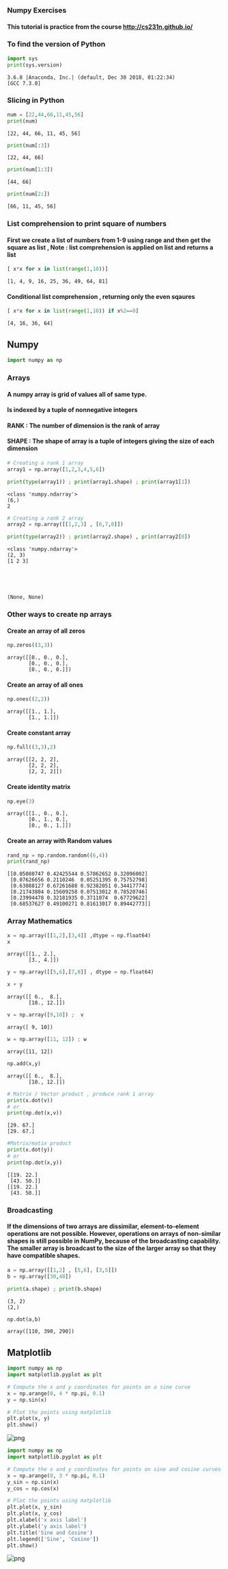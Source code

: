 ### Numpy Exercises

#### This tutorial is practice from the course http://cs231n.github.io/

###  To find the version of Python


```python
import sys
print(sys.version)
```

    3.6.8 |Anaconda, Inc.| (default, Dec 30 2018, 01:22:34) 
    [GCC 7.3.0]


###  Slicing in Python


```python
num = [22,44,66,11,45,56]
print(num)
```

    [22, 44, 66, 11, 45, 56]



```python
print(num[:3])
```

    [22, 44, 66]



```python
print(num[1:3])
```

    [44, 66]



```python
print(num[2:])
```

    [66, 11, 45, 56]


### List comprehension to print square of numbers

####  First we create a list of numbers from 1-9 using range and then get the square as list , Note : list comprehension is applied on list and returns a list 


```python
[ x*x for x in list(range(1,10))]
```




    [1, 4, 9, 16, 25, 36, 49, 64, 81]



####  Conditional list comprehension , returning only the even sqaures


```python
[ x*x for x in list(range(1,10)) if x%2==0]
```




    [4, 16, 36, 64]



## Numpy


```python
import numpy as np
```

### Arrays

#### A numpy array  is grid of values all of same type.
#### Is indexed by a tuple of nonnegative integers
#### RANK : The number of dimension is the rank of array
#### SHAPE : The shape of array is a tuple of integers giving the size of each dimension


```python
# Creating a rank 1 array
array1 = np.array([1,2,3,4,5,6])
```


```python
print(type(array1)) ; print(array1.shape) ; print(array1[1])
```

    <class 'numpy.ndarray'>
    (6,)
    2



```python
# Creating a rank 2 array 
array2 = np.array([[1,2,3] , [6,7,8]])
```


```python
print(type(array2)) ; print(array2.shape) , print(array2[0])
```

    <class 'numpy.ndarray'>
    (2, 3)
    [1 2 3]





    (None, None)



### Other ways to create np arrays

####  Create an array of all zeros


```python
np.zeros((3,3))
```




    array([[0., 0., 0.],
           [0., 0., 0.],
           [0., 0., 0.]])



#### Create an array of all ones


```python
np.ones((2,2))
```




    array([[1., 1.],
           [1., 1.]])



#### Create constant array


```python
np.full((3,3),2)
```




    array([[2, 2, 2],
           [2, 2, 2],
           [2, 2, 2]])



#### Create identity matrix


```python
np.eye(3)
```




    array([[1., 0., 0.],
           [0., 1., 0.],
           [0., 0., 1.]])



####  Create an array with Random values


```python
rand_np = np.random.random((6,4))
print(rand_np)
```

    [[0.05080747 0.42425544 0.57862652 0.32096002]
     [0.07626656 0.2110246  0.05251395 0.75752798]
     [0.63088127 0.67261688 0.92382051 0.34417774]
     [0.21743804 0.15609258 0.07513012 0.78520746]
     [0.23994478 0.32181935 0.3711074  0.67729622]
     [0.68537627 0.49100271 0.81613017 0.89442773]]


### Array Mathematics


```python
x = np.array([[1,2],[3,4]] ,dtype = np.float64)
x
```




    array([[1., 2.],
           [3., 4.]])




```python
y = np.array([[5,6],[7,8]] , dtype = np.float64)
```


```python
x + y
```




    array([[ 6.,  8.],
           [10., 12.]])




```python
v = np.array([9,10]) ;  v
```




    array([ 9, 10])




```python
w = np.array([11, 12]) ; w
```




    array([11, 12])




```python
np.add(x,y)
```




    array([[ 6.,  8.],
           [10., 12.]])




```python
# Matrix / Vector product , produce rank 1 array
print(x.dot(v))
# or
print(np.dot(x,v))
```

    [29. 67.]
    [29. 67.]



```python
#Matrix/matix product 
print(x.dot(y))
# or
print(np.dot(x,y))
```

    [[19. 22.]
     [43. 50.]]
    [[19. 22.]
     [43. 50.]]


### Broadcasting


#### If the dimensions of two arrays are dissimilar, element-to-element operations are not possible. However, operations on arrays of non-similar shapes is still possible in NumPy, because of the broadcasting capability. The smaller array is broadcast to the size of the larger array so that they have compatible shapes.


```python
a = np.array([[1,2] , [5,6], [3,5]]) 
b = np.array([30,40]) 
```


```python
print(a.shape) ; print(b.shape)
```

    (3, 2)
    (2,)



```python
np.dot(a,b) 
```




    array([110, 390, 290])



## Matplotlib


```python
import numpy as np
import matplotlib.pyplot as plt

# Compute the x and y coordinates for points on a sine curve
x = np.arange(0, 4 * np.pi, 0.1)
y = np.sin(x)

# Plot the points using matplotlib
plt.plot(x, y)
plt.show()  
```


![png](https://github.com/vipulrai91/vipulrai91.github.io/blob/master/images/numpy/output_48_0.png)



```python
import numpy as np
import matplotlib.pyplot as plt

# Compute the x and y coordinates for points on sine and cosine curves
x = np.arange(0, 3 * np.pi, 0.1)
y_sin = np.sin(x)
y_cos = np.cos(x)

# Plot the points using matplotlib
plt.plot(x, y_sin)
plt.plot(x, y_cos)
plt.xlabel('x axis label')
plt.ylabel('y axis label')
plt.title('Sine and Cosine')
plt.legend(['Sine', 'Cosine'])
plt.show()

```


![png](https://github.com/vipulrai91/vipulrai91.github.io/blob/master/images/numpy/output_49_0.png)



```python

```
